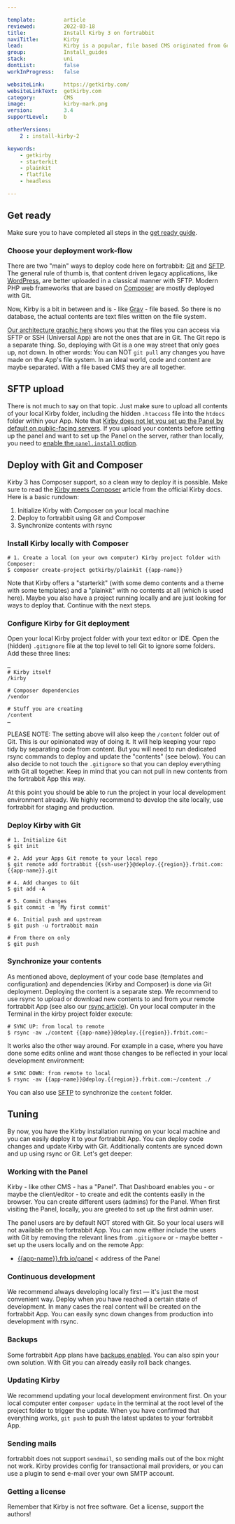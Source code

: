 ```yaml
---

template:         article
reviewed:         2022-03-18
title:            Install Kirby 3 on fortrabbit
naviTitle:        Kirby
lead:             Kirby is a popular, file based CMS originated from Germany (YEAH!). Learn here how to install and tune Kirby on fortrabbit.
group:            Install_guides
stack:            uni
dontList:         false
workInProgress:   false

websiteLink:      https://getkirby.com/
websiteLinkText:  getkirby.com
category:         CMS
image:            kirby-mark.png
version:          3.4
supportLevel:     b

otherVersions:
    2 : install-kirby-2

keywords:
    - getkirby
    - starterkit
    - plainkit
    - flatfile
    - headless

---
```


## Get ready

Make sure you to have completed all steps in the [get ready guide](/get-ready).


### Choose your deployment work-flow

There are two "main" ways to deploy code here on fortrabbit: [Git](/git-deployment) and [SFTP](/sftp-uni). The general rule of thumb is, that content driven legacy applications, like [WordPress](/install-wordpress), are better uploaded in a classical manner with SFTP. Modern PHP web frameworks that are based on [Composer](/composer) are mostly deployed with Git. 

Now, Kirby is a bit in between and is - like [Grav](/install-grav) - file based. So there is no database, the actual contents are text files written on the file system.

[Our architecture graphic here](/deployment-methods-uni#toc-understanding-the-architecture) shows you that the files you can access via SFTP or SSH (Universal App) are not the ones that are in Git. The Git repo is a separate thing. So, deploying with Git is a one way street that only goes up, not down. In other words: You can NOT `git pull` any changes you have made on the App's file system. In an ideal world, code and content are maybe separated. With a file based CMS they are all together.


## SFTP upload

There is not much to say on that topic. Just make sure to upload all contents of your local Kirby folder, including the hidden `.htaccess` file into the `htdocs` folder within your App. Note that [Kirby does not let you set up the Panel by default on public-facing servers](https://getkirby.com/docs/guide/quickstart#create-your-first-account). If you upload your contents before setting up the panel and want to set up the Panel on the server, rather than locally, you need to [enable the `panel.install` option](https://getkirby.com/docs/reference/system/options/panel#allow-the-panel-to-be-installed-on-a-remote-server).


## Deploy with Git and Composer

Kirby 3 has Composer support, so a clean way to deploy it is possible. Make sure to read the [Kirby meets Composer](https://getkirby.com/docs/cookbook/installation/composer) article from the official Kirby docs. Here is a basic rundown: 

1. Initialize Kirby with Composer on your local machine
2. Deploy to fortrabbit using Git and Composer
3. Synchronize contents with rsync


### Install Kirby locally with Composer

```
# 1. Create a local (on your own computer) Kirby project folder with Composer:
$ composer create-project getkirby/plainkit {{app-name}}
```

Note that Kirby offers a "starterkit" (with some demo contents and a theme with some templates) and a "plainkit" with no contents at all (which is used here). Maybe you also have a project running locally and are just looking for ways to deploy that. Continue with the next steps.


### Configure Kirby for Git deployment

Open your local Kirby project folder with your text editor or IDE. Open the (hidden) `.gitignore` file at the top level to tell Git to ignore some folders. Add these three lines:

```
…
# Kirby itself
/kirby

# Composer dependencies
/vendor

# Stuff you are creating
/content
…
```

PLEASE NOTE: The setting above will also keep the `/content` folder out of Git. This is our opinionated way of doing it. It will help keeping your repo tidy by separating code from content. But you will need to run dedicated rsync commands to deploy and update the "contents" (see below). You can also decide to not touch the `.gitignore` so that you can deploy everything with Git all together. Keep in mind that you can not pull in new contents from the fortrabbit App this way.

At this point you should be able to run the project in your local development environment already. We highly recommend to develop the site locally, use fortrabbit for staging and production.


### Deploy Kirby with Git

```
# 1. Initialize Git
$ git init

# 2. Add your Apps Git remote to your local repo
$ git remote add fortrabbit {{ssh-user}}@deploy.{{region}}.frbit.com:{{app-name}}.git

# 4. Add changes to Git
$ git add -A

# 5. Commit changes
$ git commit -m 'My first commit'

# 6. Initial push and upstream
$ git push -u fortrabbit main

# From there on only
$ git push
```

### Synchronize your contents

As mentioned above, deployment of your code base (templates and configuration) and dependencies (Kirby and Composer) is done via Git deployment. Deploying the content is a separate step. We recommend to use rsync to upload or download new contents to and from your remote fortrabbit App (see also our [rsync article](/rsync)). On your local computer in the Terminal in the kirby project folder execute:

```
# SYNC UP: from local to remote
$ rsync -av ./content {{app-name}}@deploy.{{region}}.frbit.com:~
```

It works also the other way around. For example in a case, where you have done some edits online and want those changes to be reflected in your local development environment:

```
# SYNC DOWN: from remote to local
$ rsync -av {{app-name}}@deploy.{{region}}.frbit.com:~/content ./
```

You can also use [SFTP](/sftp) to synchronize the `content` folder.


## Tuning

By now, you have the Kirby installation running on your local machine and you can easily deploy it to your fortrabbit App. You can deploy code changes and update Kirby with Git. Additionally contents are synced down and up using rsync or Git. Let's get deeper:

### Working with the Panel

Kirby - like other CMS - has a "Panel". That Dashboard enables you - or maybe the client/editor - to create and edit the contents easily in the browser. You can create different users (admins) for the Panel. When first visiting the Panel, locally, you are greeted to set up the first admin user. 

The panel users are by default NOT stored with Git. So your local users will not available on the fortrabbit App. You can now either include the users with Git by removing the relevant lines from `.gitignore` or - maybe better - set up the users locally and on the remote App:

* [{{app-name}}.frb.io/panel](https://{{app-name}}.frb.io/panel/) < address of the Panel


### Continuous development

We recommend always developing locally first — it's just the most convenient way. Deploy when you have reached a certain state of development. In many cases the real content will be created on the fortrabbit App. You can easily sync down changes from production into development with rsync.


### Backups

Some fortrabbit App plans have [backups enabled](/backups-uni). You can also spin your own solution. With Git you can already easily roll back changes. 


### Updating Kirby

We recommend updating your local development environment first. On your local computer enter `composer update` in the terminal at the root level of the project folder to trigger the update. When you have confirmed that everything works, `git push` to push the latest updates to your fortrabbit App.


### Sending mails

fortrabbit does not support `sendmail`, so sending mails out of the box might not work. Kirby provides config for transactional mail providers, or you can use a plugin to send e-mail over your own SMTP account.


### Getting a license

Remember that Kirby is not free software. Get a license, support the authors!